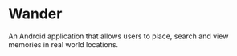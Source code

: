 # Wander
An Android application that allows users to place, search and view memories in real world locations.
